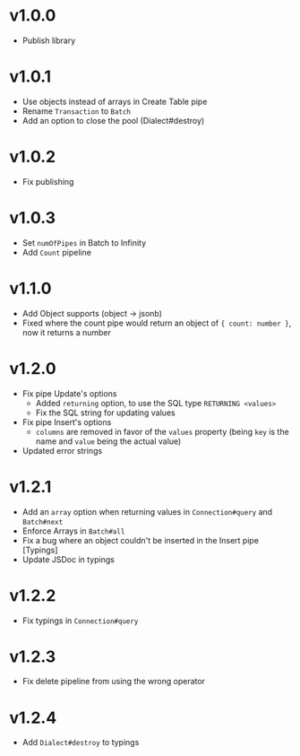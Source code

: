 # v1.0.0
- Publish library

# v1.0.1
- Use objects instead of arrays in Create Table pipe
- Rename `Transaction` to `Batch`
- Add an option to close the pool (Dialect#destroy)

# v1.0.2
- Fix publishing

# v1.0.3
- Set `numOfPipes` in Batch to Infinity
- Add `Count` pipeline

# v1.1.0
- Add Object supports (object -> jsonb)
- Fixed where the count pipe would return an object of `{ count: number }`, now it returns a number

# v1.2.0
- Fix pipe Update's options
  - Added `returning` option, to use the SQL type `RETURNING <values>`
  - Fix the SQL string for updating values
- Fix pipe Insert's options
  - `columns` are removed in favor of the `values` property (being `key` is the name and `value` being the actual value)
- Updated error strings

# v1.2.1
- Add an `array` option when returning values in `Connection#query` and `Batch#next`
- Enforce Arrays in `Batch#all`
- Fix a bug where an object couldn't be inserted in the Insert pipe [Typings]
- Update JSDoc in typings

# v1.2.2
- Fix typings in `Connection#query`

# v1.2.3
- Fix delete pipeline from using the wrong operator

# v1.2.4
- Add `Dialect#destroy` to typings